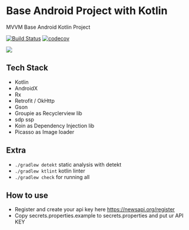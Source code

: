 
# Base Android Project with Kotlin
MVVM Base Android Kotlin Project

[![Build Status](https://travis-ci.org/pratamawijaya/BaseKotlinAndroid.svg?branch=master)](https://travis-ci.org/pratamawijaya/BaseKotlinAndroid)
[![codecov](https://codecov.io/gh/pratamawijaya/BaseKotlinAndroid/branch/master/graph/badge.svg)](https://codecov.io/gh/pratamawijaya/BaseKotlinAndroid)

![](ss/ss1.png)

## Tech Stack
- Kotlin
- AndroidX
- Rx
- Retrofit / OkHttp
- Gson
- Groupie as Recyclerview lib
- sdp ssp
- Koin as Dependency Injection lib
- Picasso as Image loader

## Extra
- `./gradlew detekt` static analysis with detekt
- `./gradlew ktlint` kotlin linter
- `./gradlew check` for running all

## How to use
- Register and create your api key here <a target="blank">https://newsapi.org/register</a>
- Copy secrets.properties.example to secrets.properties and put ur API KEY
